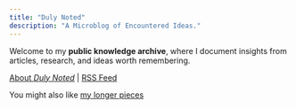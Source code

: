 ```yaml
---
title: "Duly Noted"
description: "A Microblog of Encountered Ideas."
---
```


Welcome to my **public knowledge archive**, where I document insights from articles, research, and ideas worth remembering.

[About *Duly Noted*](/about/) | <a href="/index.xml" type="application/rss+xml" title="RSS Feed">RSS Feed</a>

You might also like [my longer pieces](https://jsrowe.com/)